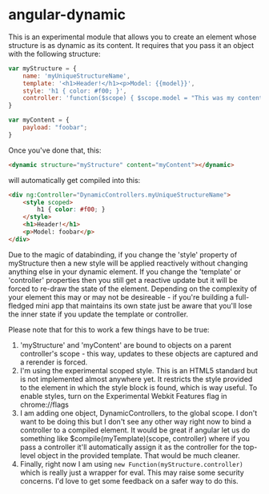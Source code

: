 # angular-dynamic
This is an experimental module that allows you to create an element whose structure is as dynamic as its content. It requires that you pass it an object with the following structure:

```javascript
var myStructure = {
	name: 'myUniqueStructureName',
	template: '<h1>Header!</h1><p>Model: {{model}}',
	style: 'h1 { color: #f00; }',
	controller: 'function($scope) { $scope.model = "This was my content: " + $scope.content.payload; }'
}

var myContent = {
	payload: "foobar";
}
```

Once you've done that, this:

```html
<dynamic structure="myStructure" content="myContent"></dynamic>
```

will automatically get compiled into this:

```html
<div ng:Controller="DynamicControllers.myUniqueStructureName">
	<style scoped>
		h1 { color: #f00; }
	</style>
	<h1>Header!</h1>
	<p>Model: foobar</p>
</div>
```

Due to the magic of databinding, if you change the 'style' property of myStructure then a new style will be applied reactively without changing anything else in your dynamic element. If you change the 'template' or 'controller' properties then you still get a reactive update but it will be forced to re-draw the state of the element. Depending on the complexity of your element this may or may not be desireable - if you're building a full-fledged mini app that maintains its own state just be aware that you'll lose the inner state if you update the template or controller.

Please note that for this to work a few things have to be true:
1. 'myStructure' and 'myContent' are bound to objects on a parent controller's scope - this way, updates to these objects are captured and a rerender is forced.
2. I'm using the experimental scoped style. This is an HTML5 standard but is not implemented almost anywhere yet. It restricts the style provided to the element in which the style block is found, which is way useful. To enable styles, turn on the Experimental Webkit Features flag in chrome://flags
3. I am adding one object, DynamicControllers, to the global scope. I don't want to be doing this but I don't see any other way right now to bind a controller to a compiled element. It would be great if angular let us do something like $compile(myTemplate)(scope, controller) where if you pass a controller it'll automatically assign it as the controller for the top-level object in the provided template. That would be much cleaner.
4. Finally, right now I am using `new Function(myStructure.controller)` which is really just a wrapper for eval. This may raise some security concerns. I'd love to get some feedback on a safer way to do this.